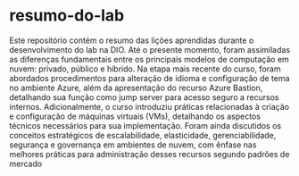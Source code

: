 # resumo-do-lab
Este repositório contém o resumo das lições aprendidas durante o desenvolvimento do lab na DIO.
Até o presente momento, foram assimiladas as diferenças fundamentais entre os principais modelos de computação em nuvem: privado, público e híbrido. Na etapa mais recente do curso, foram abordados procedimentos para alteração de idioma e configuração de tema no ambiente Azure, além da apresentação do recurso Azure Bastion, detalhando sua função como jump server para acesso seguro a recursos internos.
Adicionalmente, o curso introduziu práticas relacionadas à criação e configuração de máquinas virtuais (VMs), detalhando os aspectos técnicos necessários para sua implementação. Foram ainda discutidos os conceitos estratégicos de escalabilidade, elasticidade, gerenciabilidade, segurança e governança em ambientes de nuvem, com ênfase nas melhores práticas para administração desses recursos segundo padrões de mercado
